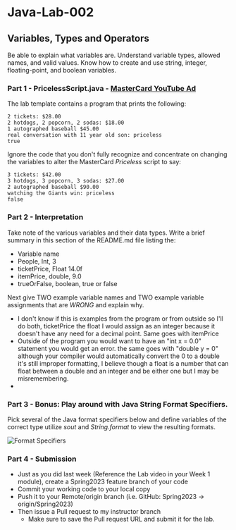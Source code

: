 # Java-Lab-002

## Variables, Types and Operators

Be able to explain what variables are. Understand variable types, allowed names, and valid values.
Know how to create and use string, integer, floating-point, and boolean variables.

### Part 1 - PricelessScript.java - [MasterCard YouTube Ad](https://www.youtube.com/watch?v=Q_6stXKGuHo)

The lab template contains a program that prints the following:
```
2 tickets: $28.00
2 hotdogs, 2 popcorn, 2 sodas: $18.00
1 autographed baseball $45.00
real conversation with 11 year old son: priceless
true
```

Ignore the code that you don't fully recognize and concentrate on changing the variables to alter the MasterCard *Priceless* script to say:
```
3 tickets: $42.00
3 hotdogs, 3 popcorn, 3 sodas: $27.00
2 autographed baseball $90.00
watching the Giants win: priceless
false
```

### Part 2 - Interpretation
Take note of the various variables and their data types. Write a brief summary in this section of the README.md file listing the:
* Variable name
* People, Int, 3
* ticketPrice, Float 14.0f
* itemPrice, double, 9.0
* trueOrFalse, boolean, true or false


Next give TWO example variable names and TWO example variable assignments that are *WRONG* and explain why.
* I don't know if this is examples from the program or from outside so I'll do both, ticketPrice the float I would assign as an integer because it doesn't have any need for a decimal point. Same goes with itemPrice
* Outside of the program you would want to have an "int x = 0.0" statement you would get an error. the same goes with "double y = 0" although your compiler would automatically convert the 0 to a double it's still improper formatting, I believe though a float is a number that can float between a double and an integer and be either one but I may be misremembering. 
* 

### Part 3 - Bonus: Play around with Java String Format Specifiers.

Pick several of the Java format specifiers below and define variables of the correct type utilize *sout* and *String.format* to view the resulting formats.

![Format Specifiers](JavaStringFormatSpecifiers.png)

### Part 4 - Submission
* Just as you did last week (Reference the Lab video in your Week 1 module), create a Spring2023 feature branch of your code
* Commit your working code to your local copy
* Push it to your Remote/origin branch (i.e. GitHub: Spring2023 -> origin/Spring2023)
* Then issue a Pull request to my instructor branch
    * Make sure to save the Pull request URL and submit it for the lab.
